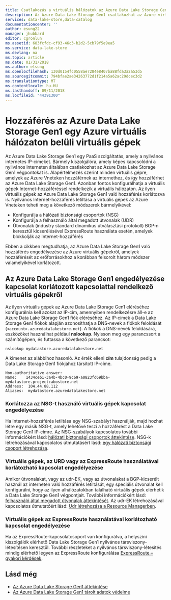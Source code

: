 ```yaml
---
title: Csatlakozás a virtuális hálózatok az Azure Data Lake Storage Gen1 |} A Microsoft Docs
description: Az Azure Data Lake Storage Gen1 csatlakozhat az Azure virtuális hálózatok
services: data-lake-store,data-catalog
documentationcenter: ''
author: esung22
manager: jhubbard
editor: cgronlun
ms.assetid: 683fcfdc-cf93-46c3-b2d2-5cb79f5e9ea5
ms.service: data-lake-store
ms.devlang: na
ms.topic: article
ms.date: 01/31/2018
ms.author: elsung
ms.openlocfilehash: 130d0154fc0558ae7284e8407ba88fda3a2a53d5
ms.sourcegitcommit: 794bfae2ae34263772d1f214a5a62ac29dcec3d2
ms.translationtype: MT
ms.contentlocale: hu-HU
ms.lasthandoff: 09/11/2018
ms.locfileid: "44391300"
---
```

# <a name="access-azure-data-lake-storage-gen1-from-vms-within-an-azure-vnet"></a>Hozzáférés az Azure Data Lake Storage Gen1 egy Azure virtuális hálózaton belüli virtuális gépek
Az Azure Data Lake Storage Gen1 egy PaaS szolgáltatás, amely a nyilvános internetes IP-címeket. Bármely kiszolgálóra, amely képes kapcsolódni a nyilvános interneten általában csatlakozhat az Azure Data Lake Storage Gen1 végpontokat is. Alapértelmezés szerint minden virtuális gépre, amelyek az Azure Vneteken hozzáférnek az internethez, és így hozzáférhet az Azure Data Lake Storage Gen1. Azonban fontos konfigurálhatja a virtuális gépek Internet-hozzáféréssel rendelkezik a virtuális hálózaton. Az ilyen virtuális gépek az Azure Data Lake Storage Gen1 való hozzáférés korlátozva is. Nyilvános Internet-hozzáférés letiltása a virtuális gépek az Azure Vneteken teheti meg a következő módszerek bármelyikével:

* Konfigurálja a hálózati biztonsági csoportok (NSG)
* Konfigurálja a felhasználó által megadott útvonalak (UDR)
* Útvonalak (industry standard dinamikus útválasztási protokoll) BGP-n keresztül kicserélésével ExpressRoute használata esetén, amelyek blokkolják az Internet-hozzáférés

Ebben a cikkben megtudhatja, az Azure Data Lake Storage Gen1 való hozzáférés engedélyezése az Azure virtuális gépekről, amelyek hozzáférését az erőforrásokhoz a korábban felsorolt három módszer valamelyikével korlátozott.

## <a name="enabling-connectivity-to-azure-data-lake-storage-gen1-from-vms-with-restricted-connectivity"></a>Az Azure Data Lake Storage Gen1 engedélyezése kapcsolat korlátozott kapcsolattal rendelkező virtuális gépekről
Az ilyen virtuális gépek az Azure Data Lake Storage Gen1 eléréséhez konfigurálnia kell azokat az IP-cím, amennyiben rendelkezésre áll-e az Azure Data Lake Storage Gen1 fiók eléréséhez. Az IP-címek a Data Lake Storage Gen1 fiókok alapján azonosíthatja a DNS-nevek a fiókok feloldását (`<account>.azuredatalakestore.net`). A fiókok a DNS-nevek feloldására, eszközöket használhat például **nslookup**. Nyisson meg egy parancssort a számítógépen, és futtassa a következő parancsot:

    nslookup mydatastore.azuredatalakestore.net

A kimenet az alábbihoz hasonló. Az érték elleni **cím** tulajdonság pedig a Data Lake Storage Gen1 fiókjához társított IP-címe.

    Non-authoritative answer:
    Name:    1434ceb1-3a4b-4bc0-9c69-a0823fd69bba-mydatastore.projectcabostore.net
    Address:  104.44.88.112
    Aliases:  mydatastore.azuredatalakestore.net


### <a name="enabling-connectivity-from-vms-restricted-by-using-nsg"></a>Korlátozza az NSG-t használó virtuális gépek kapcsolat engedélyezése
Ha Internet-hozzáférés letiltása egy NSG-szabályt használják, majd hozhat létre egy másik NSG-t, amely lehetővé teszi a hozzáférést a Data Lake Storage Gen1 IP-címre. Az NSG-szabályok kapcsolatos további információkért lásd: [hálózati biztonsági csoportok áttekintése](../virtual-network/security-overview.md). NSG-k létrehozásával kapcsolatos útmutatásért lásd: [egy hálózati biztonsági csoport létrehozása](../virtual-network/tutorial-filter-network-traffic.md).

### <a name="enabling-connectivity-from-vms-restricted-by-using-udr-or-expressroute"></a>Virtuális gépek, az URD vagy az ExpressRoute használatával korlátozható kapcsolat engedélyezése
Amikor útvonalakat, vagy az udr-EK, vagy az útvonalakat a BGP-kicserélt használ az interneten való hozzáférés letiltását, egy speciális útvonalat kell konfigurálni, hogy az ilyen alhálózatokban található virtuális gépek elérhetik a Data Lake Storage Gen1 végpontjait. További információkért lásd: [felhasználó által megadott útvonalak áttekintését](../virtual-network/virtual-networks-udr-overview.md). Az udr-EK létrehozásával kapcsolatos útmutatóért lásd: [Udr létrehozása a Resource Managerben](../virtual-network/tutorial-create-route-table-powershell.md).

### <a name="enabling-connectivity-from-vms-restricted-by-using-expressroute"></a>Virtuális gépek az ExpressRoute használatával korlátozható kapcsolat engedélyezése
Ha az ExpressRoute-kapcsolatcsoport van konfigurálva, a helyszíni kiszolgálók elérhető Data Lake Storage Gen1 nyilvános társviszony-létesítésen keresztül. További részleteket a nyilvános társviszony-létesítés mindig elérhető legyen az ExpressRoute konfigurálása [ExpressRoute – gyakori kérdések](../expressroute/expressroute-faqs.md).

## <a name="see-also"></a>Lásd még
* [Az Azure Data Lake Storage Gen1 áttekintése](data-lake-store-overview.md)
* [Az Azure Data Lake Storage Gen1 tárolt adatok védelme](data-lake-store-security-overview.md)

